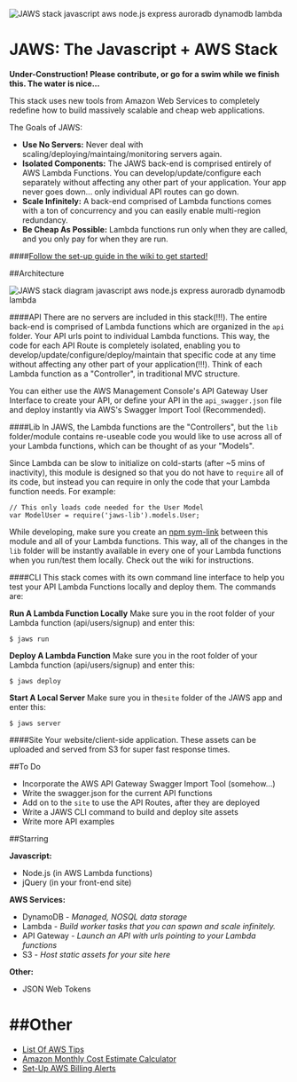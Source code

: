 ![JAWS stack javascript aws node.js express auroradb dynamodb lambda](https://github.com/servant-app/JAWS/blob/master/site/public/img/jaws_logo_javascript_aws.png)

JAWS: The Javascript + AWS Stack
=================================

**Under-Construction!  Please contribute, or go for a swim while we finish this.  The water is nice...**

This stack uses new tools from Amazon Web Services to completely redefine how to build massively scalable and cheap web applications.  

The Goals of JAWS:

 - **Use No Servers:** Never deal with scaling/deploying/maintaing/monitoring servers again.
 -  **Isolated Components:** The JAWS back-end is comprised entirely of AWS Lambda Functions.  You can develop/update/configure each separately without affecting any other part of your application.  Your app never goes down...  only individual API routes can go down.
 - **Scale Infinitely:**  A back-end comprised of Lambda functions comes with a ton of concurrency and you can easily enable multi-region redundancy.
 - **Be Cheap As Possible:**  Lambda functions run only when they are called, and you only pay for when they are run.

####[Follow the set-up guide in the wiki to get started!  ](https://github.com/servant-app/JAWS/wiki/Set-Up-Guide)



##Architecture

![JAWS stack diagram javascript aws node.js express auroradb dynamodb lambda](https://github.com/servant-app/JAWS/blob/master/site/public/img/jaws_diagram_javascript_aws.png)

####API
There are no servers are included in this stack(!!!).  The entire back-end is comprised of Lambda functions which are organized in the `api` folder.  Your API urls point to individual Lambda functions.  This way, the code for each API Route is completely isolated, enabling you to develop/update/configure/deploy/maintain that specific code at any time without affecting any other part of your application(!!!).  Think of each Lambda function as a "Controller", in traditional MVC structure.

You can either use the AWS Management Console's API Gateway User Interface to create your API, or define your API in the `api_swagger.json` file and deploy instantly via AWS's Swagger Import Tool (Recommended).

####Lib
In JAWS, the Lambda functions are the "Controllers", but the `lib` folder/module contains re-useable code you would like to use across all of your Lambda functions, which can be thought of as your "Models".

Since Lambda can be slow to initialize on cold-starts (after ~5 mins of inactivity), this module is designed so that you do not have to `require` all of its code, but instead you can require in only the code that your Lambda function needs.  For example:

    // This only loads code needed for the User Model
    var ModelUser = require('jaws-lib').models.User;
    
While developing, make sure you create an [npm sym-link](https://egghead.io/lessons/node-js-using-npm-link-to-use-node-modules-that-are-in-progress) between this module and all of your Lambda functions.  This way, all of the changes in the `lib` folder will be instantly available in every one of your Lambda functions when you run/test them locally.  Check out the wiki for instructions.


####CLI
This stack comes with its own command line interface to help you test your API Lambda Functions locally and deploy them.  The commands are:
	
**Run A Lambda Function Locally**
Make sure you in the root folder of your Lambda function (api/users/signup) and enter this:

    $ jaws run

**Deploy A Lambda Function**
Make sure you in the root folder of your Lambda function (api/users/signup) and enter this:

    $ jaws deploy

**Start A Local Server**
Make sure you in the`site` folder of the JAWS app and enter this:

    $ jaws server


####Site 
Your website/client-side application.  These assets can be uploaded and served from S3 for super fast response times.


##To Do
* Incorporate the AWS API Gateway Swagger Import Tool (somehow...)
* Write the swagger.json for the current API functions
* Add on to the `site` to use the API Routes, after they are deployed
* Write a JAWS CLI command to build and deploy site assets
* Write more API examples

##Starring

**Javascript:**
- Node.js (in AWS Lambda functions)
- jQuery (in your front-end site)

**AWS Services:**
- DynamoDB - *Managed, NOSQL data storage*
- Lambda - *Build worker tasks that you can spawn and scale infinitely.*
- API Gateway - *Launch an API with urls pointing to your Lambda functions*
- S3 - *Host static assets for your site here*

**Other:**
- JSON Web Tokens



##Other
=================================
*  [List Of AWS Tips](https://wblinks.com/notes/aws-tips-i-wish-id-known-before-i-started/)
* [Amazon Monthly Cost Estimate Calculator](http://calculator.s3.amazonaws.com/index.html)
* [Set-Up AWS Billing Alerts](http://docs.aws.amazon.com/awsaccountbilling/latest/aboutv2/monitor-charges.html)
